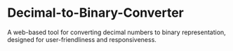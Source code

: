 # Decimal-to-Binary-Converter
A web-based tool for converting decimal numbers to binary representation, designed for user-friendliness and responsiveness.
